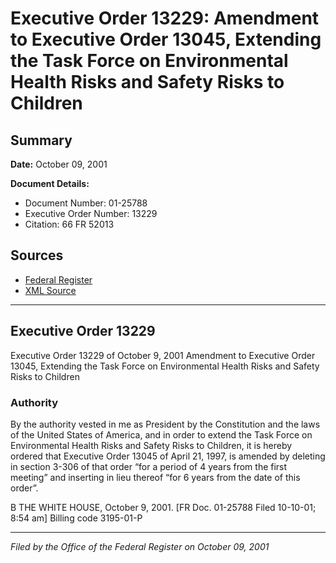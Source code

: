 # Executive Order 13229: Amendment to Executive Order 13045, Extending the Task Force on Environmental Health Risks and Safety Risks to Children

## Summary

**Date:** October 09, 2001

**Document Details:**
- Document Number: 01-25788
- Executive Order Number: 13229
- Citation: 66 FR 52013

## Sources
- [Federal Register](https://www.federalregister.gov/documents/2001/10/11/01-25788/amendment-to-executive-order-13045-extending-the-task-force-on-environmental-health-risks-and-safety)
- [XML Source](https://www.federalregister.gov/documents/full_text/xml/2001/10/11/01-25788.xml)

---

## Executive Order 13229

Executive Order 13229 of October 9, 2001
Amendment to Executive Order 13045, Extending the Task Force on Environmental Health Risks and Safety Risks to Children
### Authority

By the authority vested in me as President by the Constitution and the laws of the United States of America, and in order to extend the Task Force on Environmental Health Risks and Safety Risks to Children, it is hereby ordered that Executive Order 13045 of April 21, 1997, is amended by deleting in section 3-306 of that order “for a period of 4 years from the first meeting” and inserting in lieu thereof “for 6 years from the date of this order”.

B
THE WHITE HOUSE,
October 9, 2001.
[FR Doc. 01-25788
Filed 10-10-01; 8:54 am]
Billing code 3195-01-P

---

*Filed by the Office of the Federal Register on October 09, 2001*
